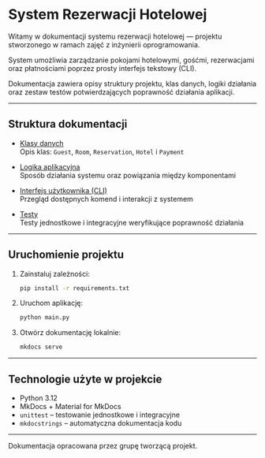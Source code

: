 # System Rezerwacji Hotelowej

Witamy w dokumentacji systemu rezerwacji hotelowej — projektu stworzonego w ramach zajęć z inżynierii oprogramowania.

System umożliwia zarządzanie pokojami hotelowymi, gośćmi, rezerwacjami oraz płatnościami poprzez prosty interfejs tekstowy (CLI). 

Dokumentacja zawiera opisy struktury projektu, klas danych, logiki działania oraz zestaw testów potwierdzających poprawność działania aplikacji.

---

## Struktura dokumentacji

- [Klasy danych](reference/index_klasy.md)  
  Opis klas: `Guest`, `Room`, `Reservation`, `Hotel` i `Payment`

- [Logika aplikacyjna](reference/services/hotel_service.md)  
  Sposób działania systemu oraz powiązania między komponentami

- [Interfejs użytkownika (CLI)](reference/main.md)  
  Przegląd dostępnych komend i interakcji z systemem

- [Testy](reference/tests/index_test.md)  
  Testy jednostkowe i integracyjne weryfikujące poprawność działania

---

## Uruchomienie projektu

1. Zainstaluj zależności:
   ```bash
   pip install -r requirements.txt
   ```

2. Uruchom aplikację:
   ```bash
   python main.py
   ```

3. Otwórz dokumentację lokalnie:
   ```bash
   mkdocs serve
   ```

---

## Technologie użyte w projekcie

- Python 3.12
- MkDocs + Material for MkDocs
- `unittest` – testowanie jednostkowe i integracyjne
- `mkdocstrings` – automatyczna dokumentacja kodu

---

Dokumentacja opracowana przez grupę tworzącą projekt.
